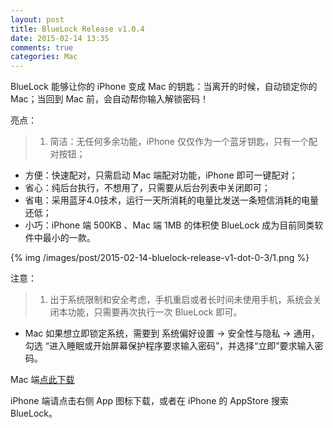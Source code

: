 ```yaml
---
layout: post
title: BlueLock Release v1.0.4
date: 2015-02-14 13:35
comments: true
categories: Mac
---
```

BlueLock 能够让你的 iPhone 变成 Mac 的钥匙：当离开的时候，自动锁定你的 Mac；当回到 Mac 前，会自动帮你输入解锁密码！

亮点：

>1. 简洁：无任何多余功能，iPhone 仅仅作为一个蓝牙钥匙，只有一个配对按钮；
- 方便：快速配对，只需启动 Mac 端配对功能，iPhone 即可一键配对；
- 省心：纯后台执行，不想用了，只需要从后台列表中关闭即可；
- 省电：采用蓝牙4.0技术，运行一天所消耗的电量比发送一条短信消耗的电量还低；
- 小巧：iPhone 端 500KB 、Mac 端 1MB 的体积使 BlueLock 成为目前同类软件中最小的一款。

<!-- more -->

{% img /images/post/2015-02-14-bluelock-release-v1-dot-0-3/1.png %}

注意：

>1. 出于系统限制和安全考虑，手机重启或者长时间未使用手机，系统会关闭本功能，只需要再次执行一次 BlueLock 即可。
- Mac 如果想立即锁定系统，需要到 系统偏好设置 -> 安全性与隐私 -> 通用，勾选 “进入睡眠或开始屏幕保护程序要求输入密码”，并选择“立即”要求输入密码。

Mac 端[点此下载](/media/2015-02-14-bluelock-release-v1-dot-0-3/BlueLock.dmg)

iPhone 端请点击右侧 App 图标下载，或者在 iPhone 的 AppStore 搜索 BlueLock。
